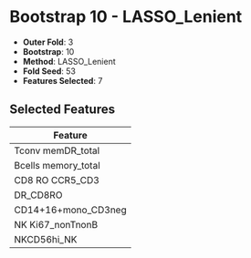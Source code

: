 # Bootstrap 10 - LASSO_Lenient

- **Outer Fold**: 3
- **Bootstrap**: 10
- **Method**: LASSO_Lenient
- **Fold Seed**: 53
- **Features Selected**: 7

## Selected Features

| Feature |
|---------|
| Tconv memDR_total |
| Bcells memory_total |
| CD8 RO CCR5_CD3 |
| DR_CD8RO |
| CD14+16+mono_CD3neg |
| NK Ki67_nonTnonB |
| NKCD56hi_NK |
